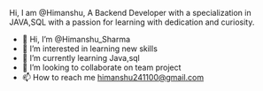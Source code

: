 Hi, I am @Himanshu, A Backend Developer with a specialization in JAVA,SQL with a passion for learning with dedication and curiosity.

- 👋 Hi, I’m @Himanshu_Sharma
- 👀 I’m interested in learning new skills
- 🌱 I’m currently learning Java,sql
- 💞️ I’m looking to collaborate on team project
- 📫 How to reach me himanshu241100@gmail.com

<!---
himkrishna/himkrishna is a ✨ special ✨ repository because its `README.md` (this file) appears on your GitHub profile.
You can click the Preview link to take a look at your changes.
--->
